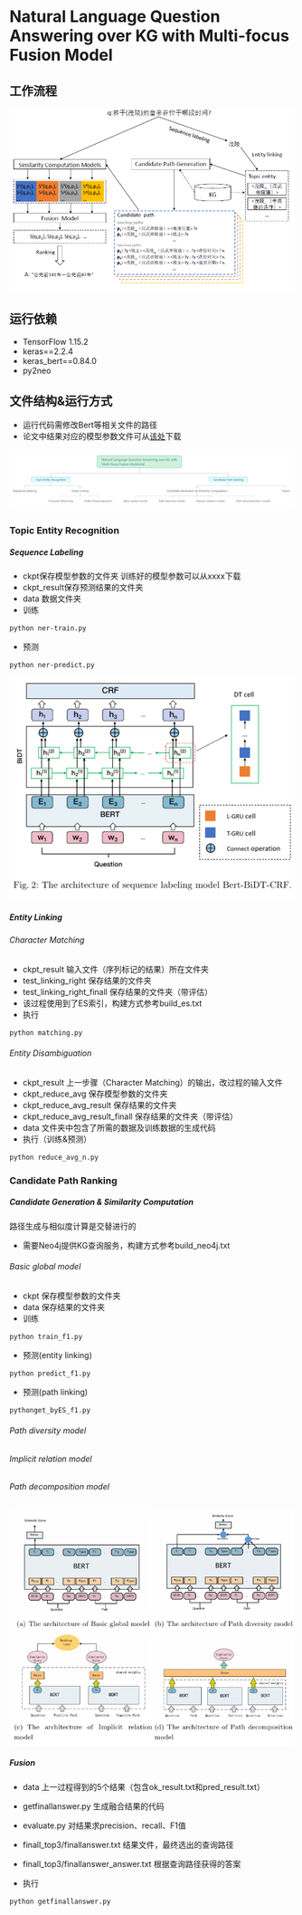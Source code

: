 # Natural Language Question Answering over KG with Multi-focus Fusion Model
## 工作流程

![2a98a348-2d33-41f0-97f1-8bc267b06b9c.png](KGQA_files/2a98a348-2d33-41f0-97f1-8bc267b06b9c.png)
## 运行依赖
* TensorFlow 1.15.2 
* keras==2.2.4
* keras_bert==0.84.0
* py2neo



## 文件结构&运行方式
* 运行代码需修改Bert等相关文件的路径
* 论文中结果对应的模型参数文件可从[该处](https://drive.google.com/drive/folders/1LPGsIVNDUXU32ofARhjEQoGbDiyH4GUZ?usp=sharing)下载

![790e72f5-7e77-429d-a3a6-8399f3c73ff2.png](KGQA_files/790e72f5-7e77-429d-a3a6-8399f3c73ff2.png)
### Topic Entity Recognition

##### Sequence Labeling
* ckpt保存模型参数的文件夹
训练好的模型参数可以从xxxx下载
* ckpt_result保存预测结果的文件夹
* data 数据文件夹
* 训练
```bash
python ner-train.py
```
* 预测
```bash
python ner-predict.py
```
![28b7ac1f-9aab-4e98-995f-9a391acb4b48.png](KGQA_files/28b7ac1f-9aab-4e98-995f-9a391acb4b48.png)



##### Entity Linking
###### Character Matching


* ckpt_result 输入文件（序列标记的结果）所在文件夹
* test_linking_right  保存结果的文件夹
* test_linking_right_finall  保存结果的文件夹（带评估）
* 该过程使用到了ES索引，构建方式参考build_es.txt
* 执行
``` bash
python matching.py
```
###### Entity Disambiguation
* ckpt_result  上一步骤（Character Matching）的输出，改过程的输入文件
* ckpt_reduce_avg 保存模型参数的文件夹
* ckpt_reduce_avg_result 保存结果的文件夹
* ckpt_reduce_avg_result_finall 保存结果的文件夹（带评估）
* data 文件夹中包含了所需的数据及训练数据的生成代码
* 执行（训练&预测）
``` bash
python reduce_avg_n.py
```

### Candidate Path Ranking

##### Candidate Generation & Similarity Computation

路径生成与相似度计算是交替进行的
* 需要Neo4j提供KG查询服务，构建方式参考build_neo4j.txt
###### Basic global model
* ckpt 保存模型参数的文件夹
* data 保存结果的文件夹
* 训练
```bash
python train_f1.py
```
* 预测(entity linking)
```bash
python predict_f1.py
```
* 预测(path linking)
```bash
pythonget_byES_f1.py
```



###### Path diversity model


###### Implicit relation model


###### Path decomposition model




 
![d5426274-d4c2-4b95-bd8e-75040ca71529.png](KGQA_files/d5426274-d4c2-4b95-bd8e-75040ca71529.png)


##### Fusion
* data 上一过程得到的5个结果（包含ok_result.txt和pred_result.txt）


* getfinallanswer.py 生成融合结果的代码
* evaluate.py 对结果求precision、recall、F1值
* finall_top3/finallanswer.txt 结果文件，最终选出的查询路径
* finall_top3/finallanswer_answer.txt 根据查询路径获得的答案
* 执行
``` bash
python getfinallanswer.py
```











